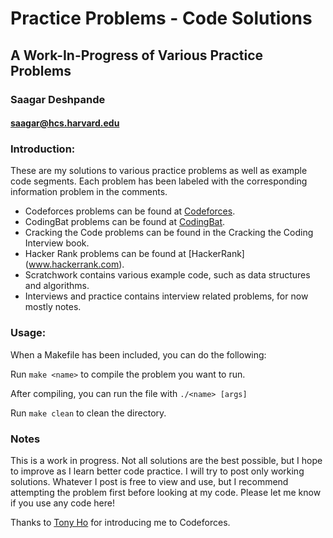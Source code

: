 # Practice Problems - Code Solutions #

## A Work-In-Progress of Various Practice Problems ##

### Saagar Deshpande ###
#### <saagar@hcs.harvard.edu> ####

### Introduction: ###

These are my solutions to various practice problems as well as example code segments. Each problem has been labeled with the corresponding information problem in the comments. 

* Codeforces problems can be found at [Codeforces](www.codeforces.com).
* CodingBat problems can be found at [CodingBat](www.codingbat.com).
* Cracking the Code problems can be found in the Cracking the Coding Interview book.
* Hacker Rank problems can be found at [HackerRank] (www.hackerrank.com).
* Scratchwork contains various example code, such as data structures and algorithms.
* Interviews and practice contains interview related problems, for now mostly notes.

### Usage: ###

When a Makefile has been included, you can do the following:

Run `make <name>` to compile the problem you want to run.

After compiling, you can run the file with `./<name> [args]`

Run `make clean` to clean the directory.

### Notes ###
This is a work in progress. Not all solutions are the best possible, but I hope to improve as I learn better code practice. I will try to post only working solutions. Whatever I post is free to view and use, but I recommend attempting the problem first before looking at my code. Please let me know if you use any code here!

Thanks to [Tony Ho](https://github.com/tonyho1992) for introducing me to Codeforces.
